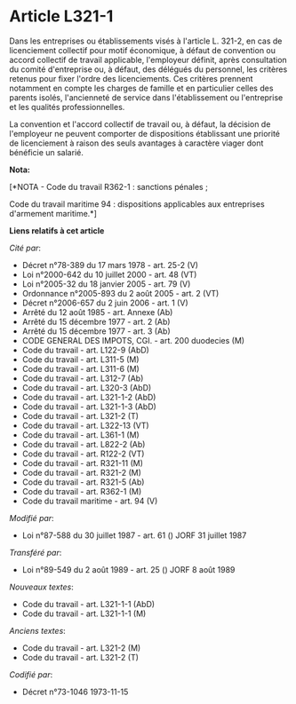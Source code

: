 # Article L321-1

Dans les entreprises ou établissements visés à l'article L. 321-2, en cas de licenciement collectif pour motif économique, à
défaut de convention ou accord collectif de travail applicable, l'employeur définit, après consultation du comité
d'entreprise ou, à défaut, des délégués du personnel, les critères retenus pour fixer l'ordre des licenciements. Ces critères
prennent notamment en compte les charges de famille et en particulier celles des parents isolés, l'ancienneté de service dans
l'établissement ou l'entreprise et les qualités professionnelles.

La convention et l'accord collectif de travail ou, à défaut, la décision de l'employeur ne peuvent comporter de dispositions
établissant une priorité de licenciement à raison des seuls avantages à caractère viager dont bénéficie un salarié.

**Nota:**

[*NOTA - Code du travail R362-1 : sanctions pénales ;

Code du travail maritime 94 : dispositions applicables aux entreprises d'armement maritime.*]

**Liens relatifs à cet article**

_Cité par_:

  - Décret n°78-389 du 17 mars 1978 - art. 25-2 (V)
  - Loi n°2000-642 du 10 juillet 2000 - art. 48 (VT)
  - Loi n°2005-32 du 18 janvier 2005 - art. 79 (V)
  - Ordonnance n°2005-893 du 2 août 2005 - art. 2 (VT)
  - Décret n°2006-657 du 2 juin 2006 - art. 1 (V)
  - Arrêté du 12 août 1985 - art. Annexe (Ab)
  - Arrêté du 15 décembre 1977 - art. 2 (Ab)
  - Arrêté du 15 décembre 1977 - art. 3 (Ab)
  - CODE GENERAL DES IMPOTS, CGI. - art. 200 duodecies (M)
  - Code du travail - art. L122-9 (AbD)
  - Code du travail - art. L311-5 (M)
  - Code du travail - art. L311-6 (M)
  - Code du travail - art. L312-7 (Ab)
  - Code du travail - art. L320-3 (AbD)
  - Code du travail - art. L321-1-2 (AbD)
  - Code du travail - art. L321-1-3 (AbD)
  - Code du travail - art. L321-2 (T)
  - Code du travail - art. L322-13 (VT)
  - Code du travail - art. L361-1 (M)
  - Code du travail - art. L822-2 (Ab)
  - Code du travail - art. R122-2 (VT)
  - Code du travail - art. R321-11 (M)
  - Code du travail - art. R321-2 (M)
  - Code du travail - art. R321-5 (Ab)
  - Code du travail - art. R362-1 (M)
  - Code du travail maritime - art. 94 (V)

_Modifié par_:

  - Loi n°87-588 du 30 juillet 1987 - art. 61 () JORF 31 juillet 1987

_Transféré par_:

  - Loi n°89-549 du 2 août 1989 - art. 25 () JORF 8 août 1989

_Nouveaux textes_:

  - Code du travail - art. L321-1-1 (AbD)
  - Code du travail - art. L321-1-1 (M)

_Anciens textes_:

  - Code du travail - art. L321-2 (M)
  - Code du travail - art. L321-2 (T)

_Codifié par_:

  - Décret n°73-1046 1973-11-15
